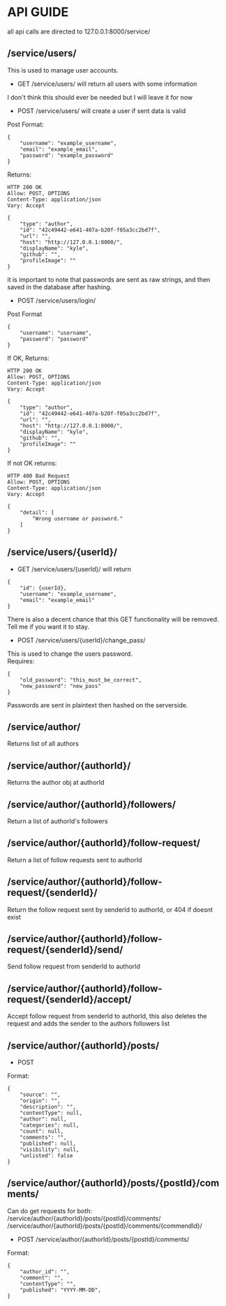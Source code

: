 # API GUIDE

all api calls are directed to 127.0.0.1:8000/service/

## /service/users/

This is used to manage user accounts.  
- GET /service/users/ will return all users with some information  

I don't think this should ever be needed but I will leave it for now  

- POST /service/users/ will create a user if sent data is valid  

Post Format:  
```
{  
    "username": "example_username",  
    "email": "example_email",  
    "password": "example_password"  
}  
```
Returns:
```
HTTP 200 OK
Allow: POST, OPTIONS
Content-Type: application/json
Vary: Accept

{
    "type": "author",
    "id": "42c49442-e641-407a-b20f-f05a3cc2bd7f",
    "url": "",
    "host": "http://127.0.0.1:8000/",
    "displayName": "kyle",
    "github": "",
    "profileImage": ""
}
```
it is important to note that passwords are sent as raw strings, and then saved in the database after hashing.  

- POST /service/users/login/

Post Format
```
{
    "username": "username",
    "password": "password"
}
```
If OK, Returns:
```
HTTP 200 OK
Allow: POST, OPTIONS
Content-Type: application/json
Vary: Accept

{
    "type": "author",
    "id": "42c49442-e641-407a-b20f-f05a3cc2bd7f",
    "url": "",
    "host": "http://127.0.0.1:8000/",
    "displayName": "kyle",
    "github": "",
    "profileImage": ""
}
```
If not OK returns:
```
HTTP 400 Bad Request
Allow: POST, OPTIONS
Content-Type: application/json
Vary: Accept

{
    "detail": [
        "Wrong username or password."
    ]
}
```

## /service/users/{userId}/

- GET /service/users/{userId}/ will return
```
{
    "id": {userId},
    "username": "example_username",
    "email": "example_email"
}
```
There is also a decent chance that this GET functionality will be removed. Tell me if you want it to stay.

- POST /service/users/{userId}/change_pass/

This is used to change the users password.  
Requires:
```
{
    "old_password": "this_must_be_correct",
    "new_passowrd": "new_pass"
}
```
Passwords are sent in plaintext then hashed on the serverside.

## /service/author/

Returns list of all authors

## /service/author/{authorId}/

Returns the author obj at authorId

## /service/author/{authorId}/followers/

Return a list of authorId's followers

## /service/author/{authorId}/follow-request/

Return a list of follow requests sent to authorId

## /service/author/{authorId}/follow-request/{senderId}/

Return the follow request sent by senderId to authorId, or 404 if doesnt exist

## /service/author/{authorId}/follow-request/{senderId}/send/

Send follow request from senderId to authorId

## /service/author/{authorId}/follow-request/{senderId}/accept/

Accept follow request from senderId to authorId, this also deletes the request and adds the sender to the authors followers list

## /service/author/{authorId}/posts/

- POST

Format:
```
{
    "source": "",
    "origin": "",
    "description": "",
    "contentType": null,
    "author": null,
    "categories": null,
    "count": null,
    "comments": "",
    "published": null,
    "visibility": null,
    "unlisted": false
}
```

## /service/author/{authorId}/posts/{postId}/comments/

Can do get requests for both:
/service/author/{authorId}/posts/{postId}/comments/
/service/author/{authorId}/posts/{postId}/comments/{commendId}/

- POST /service/author/{authorId}/posts/{postId}/comments/

Format:
```
{
    "author_id": "",
    "comment": "",
    "contentType": "",
    "published": "YYYY-MM-DD",
}
```
